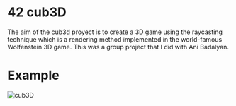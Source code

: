 # 42 cub3D

The aim of the cub3d proyect is to create a 3D game using the raycasting technique which is a rendering method implemented in the world-famous Wolfenstein 3D game. This was a group project that I did with Ani Badalyan.

# Example
![cub3D](https://user-images.githubusercontent.com/83348099/230847313-71e6e9a1-f498-4e83-9766-226409665c08.png)

